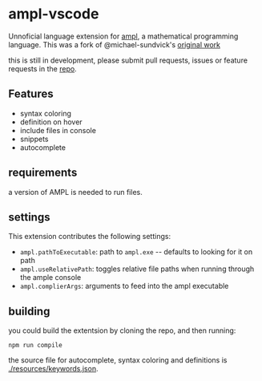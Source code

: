 # ampl-vscode

Unnoficial language extension for [ampl](https://ampl.com), a mathematical programming language. This was a fork of  @michael-sundvick's [original work](https://https://github.com/msundvick/ampl)

this is still in development, please submit pull requests, issues or feature requests in the [repo](https://github.com/johan-cho/ampl-vscode.git).

## Features

- syntax coloring
- definition on hover
- include files in console
- snippets
- autocomplete

## requirements

a version of AMPL is needed to run files.

## settings

This extension contributes the following settings:

- `ampl.pathToExecutable`: path to `ampl.exe` -- defaults to looking for it on path
- `ampl.useRelativePath`: toggles relative file paths when running through the ample console
- `ampl.complierArgs`: arguments to feed into the ampl executable

## building

you could build the extentsion by cloning the repo, and then running:

```shell
npm run compile
```

the source file for autocomplete, syntax coloring and definitions is [./resources/keywords.json](./resources/keywords.json).
